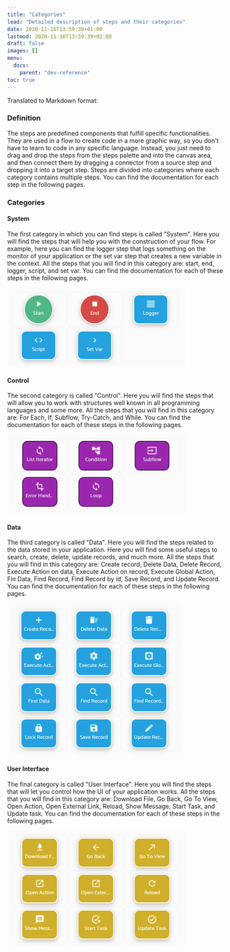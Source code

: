 ```yaml
---
title: "Categories"
lead: "Detailed description of steps and their categories"
date: 2020-11-16T13:59:39+01:00
lastmod: 2020-11-16T13:59:39+01:00
draft: false
images: []
menu:
  docs:
    parent: "dev-reference"
toc: true
---
```

Translated to Markdown format:

### Definition

The steps are predefined components that fulfill specific functionalities. They are used in a flow to create code in a more graphic way, so you don't have to learn to code in any specific language. Instead, you just need to drag and drop the steps from the steps palette and into the canvas area, and then connect them by dragging a connector from a source step and dropping it into a target step. Steps are divided into categories where each category contains multiple steps. You can find the documentation for each step in the following pages.

### Categories

#### System

The first category in which you can find steps is called "System". Here you will find the steps that will help you with the construction of your flow. For example, here you can find the logger step that logs something on the monitor of your application or the set var step that creates a new variable in the context. All the steps that you will find in this category are: start, end, logger, script, and set var. You can find the documentation for each of these steps in the following pages.

![System Steps](/images/vendor/flows/system_steps.png)

#### Control

The second category is called "Control". Here you will find the steps that will allow you to work with structures well known in all programming languages and some more. All the steps that you will find in this category are: For Each, If, Subflow, Try-Catch, and While. You can find the documentation for each of these steps in the following pages.

![Control Steps](/images/vendor/flows/control_steps.png)

#### Data

The third category is called "Data". Here you will find the steps related to the data stored in your application. Here you will find some useful steps to search, create, delete, update records, and much more. All the steps that you will find in this category are: Create record, Delete Data, Delete Record, Execute Action on data, Execute Action on record, Execute Global Action, Fin Data, Find Record, Find Record by id, Save Record, and Update Record. You can find the documentation for each of these steps in the following pages.

![Data Steps](/images/vendor/flows/data_steps.png)

#### User Interface

The final category is called "User Interface". Here you will find the steps that will let you control how the UI of your application works. All the steps that you will find in this category are: Download File, Go Back, Go To View, Open Action, Open External Link, Reload, Show Message, Start Task, and Update task. You can find the documentation for each of these steps in the following pages.

![UI Steps](/images/vendor/flows/ui_steps.png)


